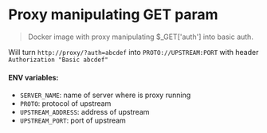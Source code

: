 # Proxy manipulating GET param

> Docker image with proxy manipulating $_GET['auth'] into basic auth. 

Will turn `http://proxy/?auth=abcdef` into `PROTO://UPSTREAM:PORT` with header `Authorization "Basic abcdef"`


#### ENV variables:

- `SERVER_NAME`: name of server where is proxy running
- `PROTO`: protocol of upstream
- `UPSTREAM_ADDRESS`: address of upstream
- `UPSTREAM_PORT`: port of upstream

